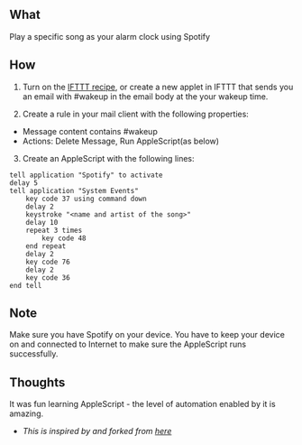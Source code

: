 ## What
Play a specific song as your alarm clock using Spotify

## How
1. Turn on the [IFTTT recipe](https://ifttt.com/recipes/283707-spotify-alarm-clock), or create a new applet in IFTTT that sends you an email with #wakeup in the email body at the your wakeup time.

2. Create a rule in your mail client with the following properties:
- Message content contains #wakeup
- Actions: Delete Message, Run AppleScript(as below)

3. Create an AppleScript with the following lines:

```
tell application "Spotify" to activate
delay 5
tell application "System Events"
	key code 37 using command down
	delay 2
	keystroke "<name and artist of the song>"
	delay 10
	repeat 3 times
		key code 48
	end repeat
	delay 2
	key code 76
	delay 2
	key code 36
end tell
```

## Note
Make sure you have Spotify on your device.
You have to keep your device on and connected to Internet to make sure the AppleScript runs successfully.


## Thoughts
It was fun learning AppleScript - the level of automation enabled by it is amazing.

* *This is inspired by and forked from [here](https://gist.github.com/anonymous/784de37358b27f5c7071)*
